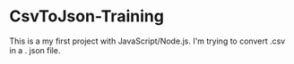 # CsvToJson-Training

This is a my first project with JavaScript/Node.js. I'm trying to convert .csv in a . json file.
